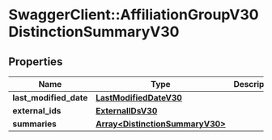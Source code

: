 # SwaggerClient::AffiliationGroupV30DistinctionSummaryV30

## Properties
Name | Type | Description | Notes
------------ | ------------- | ------------- | -------------
**last_modified_date** | [**LastModifiedDateV30**](LastModifiedDateV30.md) |  | [optional] 
**external_ids** | [**ExternalIDsV30**](ExternalIDsV30.md) |  | [optional] 
**summaries** | [**Array&lt;DistinctionSummaryV30&gt;**](DistinctionSummaryV30.md) |  | [optional] 



